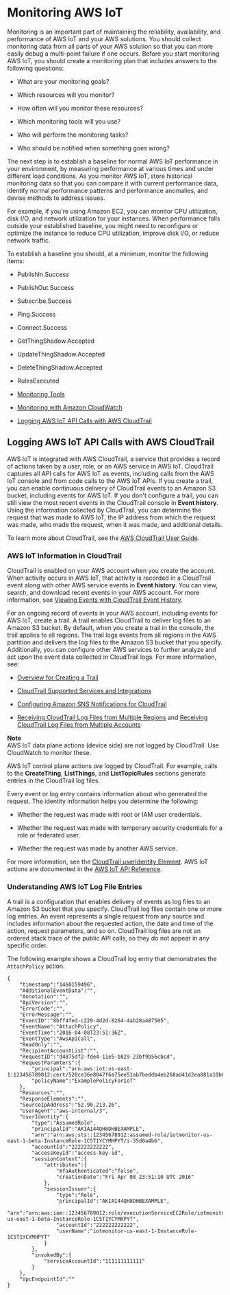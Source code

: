 # Monitoring AWS IoT<a name="monitoring_overview"></a>

Monitoring is an important part of maintaining the reliability, availability, and performance of AWS IoT and your AWS solutions\. You should collect monitoring data from all parts of your AWS solution so that you can more easily debug a multi\-point failure if one occurs\. Before you start monitoring AWS IoT, you should create a monitoring plan that includes answers to the following questions:

+ What are your monitoring goals?

+ Which resources will you monitor?

+ How often will you monitor these resources?

+ Which monitoring tools will you use?

+ Who will perform the monitoring tasks?

+ Who should be notified when something goes wrong?

The next step is to establish a baseline for normal AWS IoT performance in your environment, by measuring performance at various times and under different load conditions\. As you monitor AWS IoT, store historical monitoring data so that you can compare it with current performance data, identify normal performance patterns and performance anomalies, and devise methods to address issues\.

For example, if you're using Amazon EC2, you can monitor CPU utilization, disk I/O, and network utilization for your instances\. When performance falls outside your established baseline, you might need to reconfigure or optimize the instance to reduce CPU utilization, improve disk I/O, or reduce network traffic\.

To establish a baseline you should, at a minimum, monitor the following items:

+ PublishIn\.Success

+ PublishOut\.Success

+ Subscribe\.Success

+ Ping\.Success

+ Connect\.Success

+ GetThingShadow\.Accepted

+ UpdateThingShadow\.Accepted

+ DeleteThingShadow\.Accepted

+ RulesExecuted


+ [Monitoring Tools](monitoring_automated_manual.md)
+ [Monitoring with Amazon CloudWatch](monitoring-cloudwatch.md)
+ [Logging AWS IoT API Calls with AWS CloudTrail](#iot-using-cloudtrail)

## Logging AWS IoT API Calls with AWS CloudTrail<a name="iot-using-cloudtrail"></a>

AWS IoT is integrated with AWS CloudTrail, a service that provides a record of actions taken by a user, role, or an AWS service in AWS IoT\. CloudTrail captures all API calls for AWS IoT as events, including calls from the AWS IoT console and from code calls to the AWS IoT APIs\. If you create a trail, you can enable continuous delivery of CloudTrail events to an Amazon S3 bucket, including events for AWS IoT\. If you don't configure a trail, you can still view the most recent events in the CloudTrail console in **Event history**\. Using the information collected by CloudTrail, you can determine the request that was made to AWS IoT, the IP address from which the request was made, who made the request, when it was made, and additional details\.

To learn more about CloudTrail, see the [AWS CloudTrail User Guide](http://alpha-docs-aws.amazon.com/awscloudtrail/latest/userguide/)\.

### AWS IoT Information in CloudTrail<a name="aws-iot-info-in-cloudtrail"></a>

CloudTrail is enabled on your AWS account when you create the account\. When activity occurs in AWS IoT, that activity is recorded in a CloudTrail event along with other AWS service events in **Event history**\. You can view, search, and download recent events in your AWS account\. For more information, see [Viewing Events with CloudTrail Event History](http://alpha-docs-aws.amazon.com/awscloudtrail/latest/userguide/view-cloudtrail-events.html)\. 

For an ongoing record of events in your AWS account, including events for AWS IoT, create a trail\. A trail enables CloudTrail to deliver log files to an Amazon S3 bucket\. By default, when you create a trail in the console, the trail applies to all regions\. The trail logs events from all regions in the AWS partition and delivers the log files to the Amazon S3 bucket that you specify\. Additionally, you can configure other AWS services to further analyze and act upon the event data collected in CloudTrail logs\. For more information, see: 

+  [Overview for Creating a Trail](http://alpha-docs-aws.amazon.com/awscloudtrail/latest/userguide/cloudtrail-create-and-update-a-trail.html) 

+  [CloudTrail Supported Services and Integrations](http://alpha-docs-aws.amazon.com/awscloudtrail/latest/userguide/cloudtrail-aws-service-specific-topics.html#cloudtrail-aws-service-specific-topics-integrations) 

+  [Configuring Amazon SNS Notifications for CloudTrail](http://alpha-docs-aws.amazon.com/awscloudtrail/latest/userguide/getting_notifications_top_level.html) 

+  [Receiving CloudTrail Log Files from Multiple Regions](http://alpha-docs-aws.amazon.com/awscloudtrail/latest/userguide/receive-cloudtrail-log-files-from-multiple-regions.html) and [Receiving CloudTrail Log Files from Multiple Accounts](http://alpha-docs-aws.amazon.com/awscloudtrail/latest/userguide/cloudtrail-receive-logs-from-multiple-accounts.html) 

**Note**  
AWS IoT data plane actions \(device side\) are not logged by CloudTrail\. Use CloudWatch to monitor these\.

AWS IoT control plane actions *are* logged by CloudTrail\. For example, calls to the **CreateThing**, **ListThings**, and **ListTopicRules** sections generate entries in the CloudTrail log files\.

Every event or log entry contains information about who generated the request\. The identity information helps you determine the following: 

+ Whether the request was made with root or IAM user credentials\.

+ Whether the request was made with temporary security credentials for a role or federated user\.

+ Whether the request was made by another AWS service\.

For more information, see the [CloudTrail userIdentity Element](http://alpha-docs-aws.amazon.com/awscloudtrail/latest/userguide/cloudtrail-event-reference-user-identity.html)\. AWS IoT actions are documented in the [AWS IoT API Reference](http://alpha-docs-aws.amazon.com/iot/latest/apireference/)\. 

### Understanding AWS IoT Log File Entries<a name="understanding-aws-iot-entries"></a>

A trail is a configuration that enables delivery of events as log files to an Amazon S3 bucket that you specify\. CloudTrail log files contain one or more log entries\. An event represents a single request from any source and includes information about the requested action, the date and time of the action, request parameters, and so on\. CloudTrail log files are not an ordered stack trace of the public API calls, so they do not appear in any specific order\. 

The following example shows a CloudTrail log entry that demonstrates the `AttachPolicy` action\.

```
{
    "timestamp":"1460159496",
    "AdditionalEventData":"",
    "Annotation":"",
    "ApiVersion":"",
    "ErrorCode":"",
    "ErrorMessage":"",
    "EventID":"8bff4fed-c229-4d2d-8264-4ab28a487505",
    "EventName":"AttachPolicy",
    "EventTime":"2016-04-08T23:51:36Z",
    "EventType":"AwsApiCall",
    "ReadOnly":"",
    "RecipientAccountList":"",
    "RequestID":"d4875df2-fde4-11e5-b829-23bf9b56cbcd",
    "RequestParamters":{
        "principal":"arn:aws:iot:us-east-1:123456789012:cert/528ce36e8047f6a75ee51ab7beddb4eb268ad41d2ea881a10b67e8e76924d894",
        "policyName":"ExamplePolicyForIoT"
    },
    "Resources":"",
    "ResponseElements":"",
    "SourceIpAddress":"52.90.213.26",
    "UserAgent":"aws-internal/3",
    "UserIdentity":{
        "type":"AssumedRole",
        "principalId":"AKIAI44QH8DHBEXAMPLE",
        "arn":"arn:aws:sts::12345678912:assumed-role/iotmonitor-us-east-1-beta-InstanceRole-1C5T1YCYMHPYT/i-35d0a4b6",
        "accountId":"222222222222",
        "accessKeyId":"access-key-id",
        "sessionContext":{
            "attributes":{
                "mfaAuthenticated":"false",
                "creationDate":"Fri Apr 08 23:51:10 UTC 2016"
            },
            "sessionIssuer":{
                "type":"Role",
                "principalId":"AKIAI44QH8DHBEXAMPLE",
                "arn":"arn:aws:iam::123456789012:role/executionServiceEC2Role/iotmonitor-us-east-1-beta-InstanceRole-1C5T1YCYMHPYT",
                "accountId":"222222222222",
                "userName":"iotmonitor-us-east-1-InstanceRole-1C5T1YCYMHPYT"
            }
        },
        "invokedBy":{
            "serviceAccountId":"111111111111"
        }
    },
    "VpcEndpointId":""
}
```